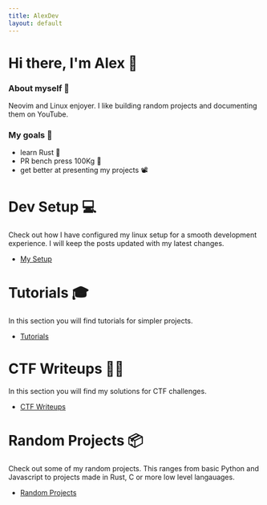 ```yaml
---
title: AlexDev
layout: default
---
```


# Hi there, I'm Alex 👋

### About myself 👨

Neovim and Linux enjoyer. I like building random projects and documenting them on YouTube.

### My goals 🎯

- learn Rust 🦀
- PR bench press 100Kg 💪
- get better at presenting my projects 📽️

# Dev Setup 💻

Check out how I have configured my linux setup for a smooth development
experience. I will keep the posts updated with my latest changes.

- [My Setup](/setup)

# Tutorials 🎓

In this section you will find tutorials for simpler projects.

- [Tutorials](/tutorials)

# CTF Writeups 👨‍💻

In this section you will find my solutions for CTF challenges.

- [CTF Writeups](/writeups)

# Random Projects 📦

Check out some of my random projects. This ranges from basic Python and
Javascript to projects made in Rust, C or more low level langauages.

- [Random Projects](/random)
